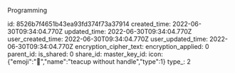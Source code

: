 Programming

id: 8526b7f4651b43ea93fd374f73a37914
created_time: 2022-06-30T09:34:04.770Z
updated_time: 2022-06-30T09:34:04.770Z
user_created_time: 2022-06-30T09:34:04.770Z
user_updated_time: 2022-06-30T09:34:04.770Z
encryption_cipher_text: 
encryption_applied: 0
parent_id: 
is_shared: 0
share_id: 
master_key_id: 
icon: {"emoji":"🍵","name":"teacup without handle","type":1}
type_: 2